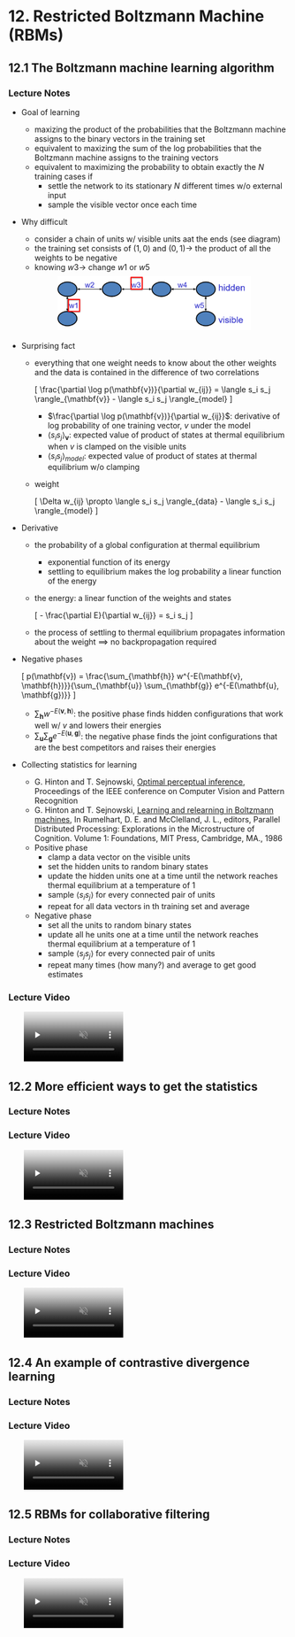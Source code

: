 # 12. Restricted Boltzmann Machine (RBMs)

## 12.1 The Boltzmann machine learning algorithm

### Lecture Notes

+ Goal of learning
  + maxizing the product of the probabilities that the Boltzmann machine assigns to the binary vectors in the training set
  + equivalent to maxizing the sum of the log probabilities that the Boltzmann machine assigns to the training vectors
  + equivalent to maximizing the probability to obtain exactly the $N$ training cases if
    + settle the network to its stationary $N$ different times w/o external input
    + sample the visible vector once each time

+ Why difficult
  + consider a chain of units w/ visible units aat the ends (see diagram)
  + the training set consists of $(1, 0)$ and $(0, 1) \to$ the product of all the weights to be negative
  + knowing $w3 \to$ change $w1$ or $w5$

  <div style="margin: 0.5em; display: flex; justify-content: center; align-items: center; flex-flow: row wrap;">
    <a href="http://www.cs.toronto.edu/~hinton/coursera/lecture12/lec12.pptx" ismap target="_blank">
      <img src="img/m12-01.png" style="margin: 0.1em;" alt="Example of Hopfield nets" title="Example of Hopfield nets" width=350>
    </a>
  </div>

+ Surprising fact
  + everything that one weight needs to know about the other weights and the data is contained in the difference of two correlations

    \[ \frac{\partial \log p(\mathbf{v})}{\partial w_{ij}} = \langle s_i s_j \rangle_{\mathbf{v}} - \langle s_i s_j \rangle_{model} \]

    + $\frac{\partial \log p(\mathbf{v})}{\partial w_{ij}}$: derivative of log probability of one training vector, $v$ under the model
    + $\langle s_i s_j \rangle_{\mathbf{v}}$: expected value of product of states at thermal equilibrium when $v$ is clamped on the visible units
    + $\langle s_i s_j \rangle_{model}$: expected value of product of states at thermal equilibrium w/o clamping
  + weight

    \[ \Delta w_{ij} \propto \langle s_i s_j \rangle_{data} - \langle s_i s_j \rangle_{model} \]

+ Derivative
  + the probability of a global configuration at thermal equilibrium
    + exponential function of its energy
    + settling to equilibrium makes the log probability a linear function of the energy
  + the energy: a linear function of the weights and states

    \[ - \frac{\partial E}{\partial w_{ij}} = s_i s_j \]
  
  + the process of settling to thermal equilibrium propagates information about the weight $\implies$ no backpropagation required

+ Negative phases

  \[ p(\mathbf{v}) = \frac{\sum_{\mathbf{h}} w^{-E(\mathbf{v}, \mathbf{h})}}{\sum_{\mathbf{u}} \sum_{\mathbf{g}} e^{-E(\mathbf{u}, \mathbf{g})}} \]

  + $\sum_{\mathbf{h}} w^{-E(\mathbf{v}, \mathbf{h})}$: the positive phase finds hidden configurations that work well w/ $v$ and lowers their energies
  + $\sum_{\mathbf{u}} \sum_{\mathbf{g}} e^{-E(\mathbf{u}, \mathbf{g})}$: the negative phase finds the joint configurations that are the best competitors and raises their energies

+ Collecting statistics for learning
  + G. Hinton and T. Sejnowski, [Optimal perceptual inference](https://papers.cnl.salk.edu/PDFs/Optimal%20Perceptual%20Inference%201983-646.pdf), Proceedings of the IEEE conference on Computer Vision and Pattern Recognition
  + G. Hinton and T. Sejnowski, [Learning and relearning in Boltzmann machines](https://www.researchgate.net/profile/Terrence_Sejnowski/publication/242509302_Learning_and_relearning_in_Boltzmann_machines/links/54a4b00f0cf256bf8bb327cc/Learning-and-relearning-in-Boltzmann-machines.pdf), In Rumelhart, D. E. and McClelland, J. L., editors, Parallel Distributed Processing: Explorations in the Microstructure of Cognition. Volume 1: Foundations, MIT Press, Cambridge, MA., 1986
  + Positive phase
    + clamp a data vector on the visible units
    + set the hidden units to random binary states
    + update the hidden units one at a time until the network reaches thermal equilibrium at a temperature of 1
    + sample $\langle s_i s_j \rangle$ for every connected pair of units
    + repeat for all data vectors in th training set and average
  + Negative phase
    + set all the units to random binary states
    + update all he units one at a time until the network reaches thermal equilibrium at a temperature of 1
    + sample $\langle s_j s_j \rangle$ for every connected pair of units
    + repeat many times (how many?) and average to get good estimates


### Lecture Video

<video src="https://youtu.be/MMBX--6_hA4?list=PLoRl3Ht4JOcdU872GhiYWf6jwrk_SNhz9" preload="none" loop="loop" controls="controls" style="margin-left: 2em;" muted="" poster="http://www.multipelife.com/wp-content/uploads/2016/08/video-converter-software.png" width=180>
  <track src="subtitle" kind="captions" srclang="en" label="English" default>
  Your browser does not support the HTML5 video element.
</video><br/>


## 12.2 More efficient ways to get the statistics

### Lecture Notes





### Lecture Video

<video src="url" preload="none" loop="loop" controls="controls" style="margin-left: 2em;" muted="" poster="http://www.multipelife.com/wp-content/uploads/2016/08/video-converter-software.png" width=180>
  <track src="subtitle" kind="captions" srclang="en" label="English" default>
  Your browser does not support the HTML5 video element.
</video><br/>


## 12.3 Restricted Boltzmann machines

### Lecture Notes





### Lecture Video

<video src="url" preload="none" loop="loop" controls="controls" style="margin-left: 2em;" muted="" poster="http://www.multipelife.com/wp-content/uploads/2016/08/video-converter-software.png" width=180>
  <track src="subtitle" kind="captions" srclang="en" label="English" default>
  Your browser does not support the HTML5 video element.
</video><br/>


## 12.4 An example of contrastive divergence learning

### Lecture Notes





### Lecture Video

<video src="url" preload="none" loop="loop" controls="controls" style="margin-left: 2em;" muted="" poster="http://www.multipelife.com/wp-content/uploads/2016/08/video-converter-software.png" width=180>
  <track src="subtitle" kind="captions" srclang="en" label="English" default>
  Your browser does not support the HTML5 video element.
</video><br/>


## 12.5 RBMs for collaborative filtering

### Lecture Notes





### Lecture Video

<video src="url" preload="none" loop="loop" controls="controls" style="margin-left: 2em;" muted="" poster="http://www.multipelife.com/wp-content/uploads/2016/08/video-converter-software.png" width=180>
  <track src="subtitle" kind="captions" srclang="en" label="English" default>
  Your browser does not support the HTML5 video element.
</video><br/>


